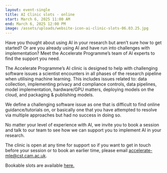 ```yaml
---
layout: event-single
title: AI Clinic slots - online
start: March 6, 2025 11:00 AM
end: March 6, 2025 12:00 PM
image: /assets/uploads/website-icon-ai-clinic-slots-06.03.25.jpg
---
```

Have you thought about using AI in your research but aren’t sure how to get started? Or are you already using AI and have run into challenges with implementation? Meet the Accelerate Programme’s team of AI experts to find the support you need.

The Accelerate Programme’s AI clinic is designed to help with challenging software issues a scientist encounters in all phases of the research pipeline when utilising machine learning. This includes issues related to: data collection, implementing privacy and compliance controls, data pipelines, model implementation, hardware/GPU matters, deploying models on the cloud, and packaging & publishing models.

We define a challenging software issue as one that is difficult to find online guidance/tutorials on, or basically one that you have attempted to resolve via multiple approaches but had no success in doing so.

No matter your level of experience with AI, we invite you to book a session and talk to our team to see how we can support you to implement AI in your research.

The clinic is open at any time for support so if you want to get in touch before your session or to book an earlier time, please email accelerate-mle@cst.cam.ac.uk.

Bookable slots are available [here.](https://www.training.cam.ac.uk/apsci/event/5709857)